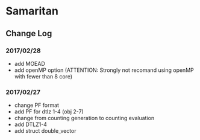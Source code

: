 # Samaritan
## Change Log
### 2017/02/28
- add MOEAD 
- add openMP option (ATTENTION: Strongly not recomand using openMP with fewer than 8 core)
### 2017/02/27
- change PF format
- add PF for dtlz 1-4 (obj 2-7)
- change from counting generation to counting evaluation
- add DTLZ1-4
- add struct double_vector

